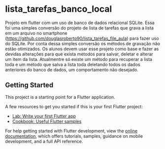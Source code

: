 # lista_tarefas_banco_local

Projeto em flutter com um uso de banco de dados relacional SQLite. Essa foi uma simples conversão do projeto de lista de tarefas que grava a lista em um arquivo no smartphone (https://github.com/douglasroberto90/lista_tarefas_file_aula) para fazer uso do SQLite. Por conta dessa simples conversão os métodos de gravação não estão otimizados. Os alunos devem usar esse projeto como base e fazer as devidas alterações para que exista metodos para salvar, deletar e alterar um item da lista. Atualmentre só existe um método para recuperar a lista toda e um método que salva a lista toda deletando todos os dados anteriores do banco de dados, um comportamento não desejado.

## Getting Started

This project is a starting point for a Flutter application.

A few resources to get you started if this is your first Flutter project:

- [Lab: Write your first Flutter app](https://docs.flutter.dev/get-started/codelab)
- [Cookbook: Useful Flutter samples](https://docs.flutter.dev/cookbook)

For help getting started with Flutter development, view the
[online documentation](https://docs.flutter.dev/), which offers tutorials,
samples, guidance on mobile development, and a full API reference.
